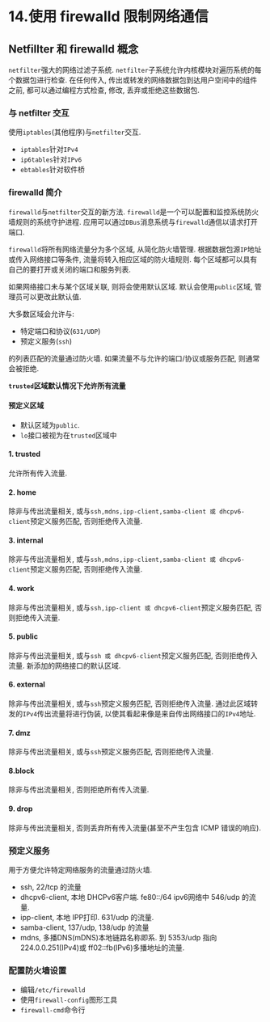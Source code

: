 # 14.使用 firewalld 限制网络通信

## Netfillter 和 firewalld 概念

`netfilter`强大的网络过滤子系统. `netfilter`子系统允许内核模块对遍历系统的每个数据包进行检查. 在任何传入, 传出或转发的网络数据包到达用户空间中的组件之前, 都可以通过编程方式检查, 修改, 丢弃或拒绝这些数据包.

### 与 netfilter 交互

使用`iptables`(其他程序)与`netfilter`交互.

* `iptables`针对`IPv4`
* `ip6tables`针对`IPv6`
* `ebtables`针对软件桥

### firewalld 简介

`firewalld`与`netfilter`交互的新方法. `firewalld`是一个可以配置和监控系统防火墙规则的系统守护进程. 应用可以通过`DBus`消息系统与`firewalld`通信以请求打开端口.

`firewalld`将所有网络流量分为多个区域, 从简化防火墙管理. 根据数据包源`IP`地址或传入网络接口等条件, 流量将转入相应区域的防火墙规则. 每个区域都可以具有自己的要打开或关闭的端口和服务列表.

如果网络接口未与某个区域关联, 则将会使用默认区域. 默认会使用`public`区域, 管理员可以更改此默认值.

大多数区域会允许与:

* 特定端口和协议(`631/UDP`)
* 预定义服务(`ssh`)

的列表匹配的流量通过防火墙. 如果流量不与允许的端口/协议或服务匹配, 则通常会被拒绝.

**`trusted`区域默认情况下允许所有流量**

#### 预定义区域

* 默认区域为`public`.
* `lo`接口被视为在`trusted`区域中

#### 1. trusted

允许所有传入流量.

#### 2. home

除非与传出流量相关, 或与`ssh,mdns,ipp-client,samba-client 或 dhcpv6-client`预定义服务匹配, 否则拒绝传入流量.

#### 3. internal

除非与传出流量相关, 或与`ssh,mdns,ipp-client,samba-client 或 dhcpv6-client`预定义服务匹配, 否则拒绝传入流量.

#### 4. work

除非与传出流量相关, 或与`ssh,ipp-client 或 dhcpv6-client`预定义服务匹配, 否则拒绝传入流量.

#### 5. public

除非与传出流量相关, 或与`ssh 或 dhcpv6-client`预定义服务匹配, 否则拒绝传入流量. 新添加的网络接口的默认区域.

#### 6. external

除非与传出流量相关, 或与`ssh`预定义服务匹配, 否则拒绝传入流量. 通过此区域转发的`IPv4`传出流量将进行伪装, 以使其看起来像是来自传出网络接口的`IPv4`地址.

#### 7. dmz

除非与传出流量相关, 或与`ssh`预定义服务匹配, 否则拒绝传入流量.

#### 8.block

除非与传出流量相关, 否则拒绝所有传入流量.

#### 9. drop

除非与传出流量相关, 否则丢弃所有传入流量(甚至不产生包含 ICMP 错误的响应).

### 预定义服务

用于方便允许特定网络服务的流量通过防火墙.

* ssh, 22/tcp 的流量
* dhcpv6-client, 本地 DHCPv6客户端. fe80::/64 ipv6网络中 546/udp 的流量.
* ipp-client, 本地 IPP打印. 631/udp 的流量.
* samba-client, 137/udp, 138/udp 的流量
* mdns, 多播DNS(mDNS)本地链路名称即系. 到 5353/udp 指向 224.0.0.251(IPv4)或 ff02::fb(IPv6)多播地址的流量.

### 配置防火墙设置

* 编辑`/etc/firewalld`
* 使用`firewall-config`图形工具
* `firewall-cmd`命令行